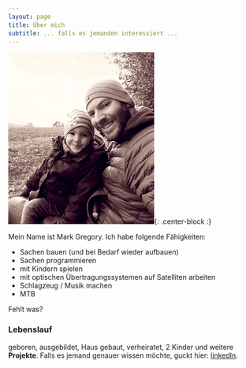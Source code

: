 ```yaml
---
layout: page
title: Über mich
subtitle: ... falls es jemanden interessiert ...
---
```


![me and son](/img/about_me_pic.PNG){: .center-block :}

Mein Name ist Mark Gregory. Ich habe folgende Fähigkeiten:

- Sachen bauen (und bei Bedarf wieder aufbauen)
- Sachen programmieren
- mit Kindern spielen
- mit optischen Übertragungssystemen auf Satelliten arbeiten
- Schlagzeug / Musik machen
- MTB

Fehlt was?

### Lebenslauf

geboren, ausgebildet, Haus gebaut, verheiratet, 2 Kinder und weitere **Projekte**. Falls es jemand genauer wissen möchte, guckt hier:  [linkedIn](https://www.linkedin.com/in/mark-gregory-8b530397/).
